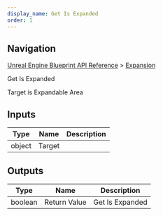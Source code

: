 ```yaml
---
display_name: Get Is Expanded
order: 1
---
```

## Navigation

[Unreal Engine Blueprint API Reference](https://dev.epicgames.com/documentation/en-us/unreal-engine/BlueprintAPI) > [Expansion](https://dev.epicgames.com/documentation/en-us/unreal-engine/BlueprintAPI/Expansion)

Get Is Expanded

Target is Expandable Area

## Inputs

| Type | Name | Description |
| --- | --- | --- |
| object | Target |  |

## Outputs

| Type | Name | Description |
| --- | --- | --- |
| boolean | Return Value | Get Is Expanded |
